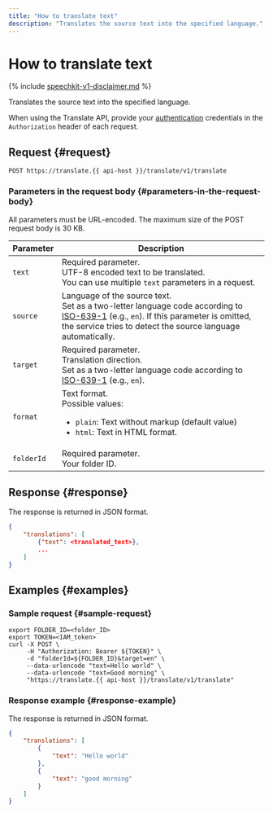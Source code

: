 ```yaml
---
title: "How to translate text"
description: "Translates the source text into the specified language."
---
```


# How to translate text

{% include [speechkit-v1-disclaimer.md](../../../_includes/speechkit-v1-disclaimer.md) %}

Translates the source text into the specified language.

When using the Translate API, provide your [authentication](/docs/translate/api-ref/authentication) credentials in the `Authorization` header of each request.

## Request {#request}

```http
POST https://translate.{{ api-host }}/translate/v1/translate
```

### Parameters in the request body {#parameters-in-the-request-body}

All parameters must be URL-encoded. The maximum size of the POST request body is 30 KB.


Parameter | Description
----- | -----
`text` | Required parameter.<br/>UTF-8 encoded text to be translated.<br/>You can use multiple `text` parameters in a request.
`source` | Language of the source text.<br/>Set as a two-letter language code according to [ISO-639-1](https://en.wikipedia.org/wiki/ISO_639-1) (e.g., `en`). If this parameter is omitted, the service tries to detect the source language automatically.
`target` | Required parameter.<br/>Translation direction.<br/>Set as a two-letter language code according to [ISO-639-1](https://en.wikipedia.org/wiki/ISO_639-1) (e.g., `en`).
`format` | Text format.<br/>Possible values:<br/><ul><li>`plain`: Text without markup (default value)</li><li>`html`: Text in HTML format.</li></ul>
`folderId` | Required parameter.<br/>Your folder ID.<br/>



## Response {#response}

The response is returned in JSON format.

```json
{
    "translations": [
        {"text": <translated_text>},
        ...
    ]
}
```


## Examples {#examples}

### Sample request {#sample-request}

```httpget
export FOLDER_ID=<folder_ID>
export TOKEN=<IAM_token>
curl -X POST \
     -H "Authorization: Bearer ${TOKEN}" \
     -d "folderId=${FOLDER_ID}&target=en" \
     --data-urlencode "text=Hello world" \
     --data-urlencode "text=Good morning" \
     "https://translate.{{ api-host }}/translate/v1/translate"
```

### Response example {#response-example}

The response is returned in JSON format.

```json
{
    "translations": [
        {
            "text": "Hello world"
        },
        {
            "text": "good morning"
        }
    ]
}
```

